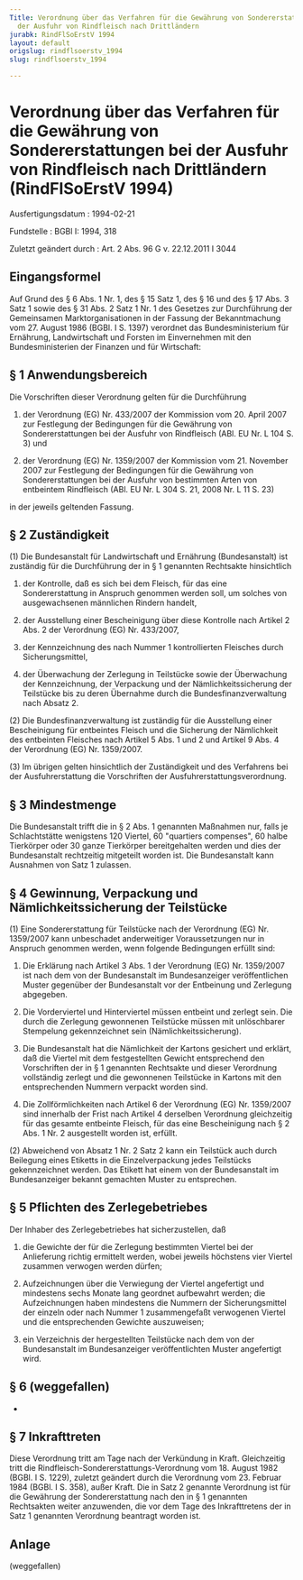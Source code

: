 ```yaml
---
Title: Verordnung über das Verfahren für die Gewährung von Sondererstattungen bei
  der Ausfuhr von Rindfleisch nach Drittländern
jurabk: RindFlSoErstV 1994
layout: default
origslug: rindflsoerstv_1994
slug: rindflsoerstv_1994

---
```


# Verordnung über das Verfahren für die Gewährung von Sondererstattungen bei der Ausfuhr von Rindfleisch nach Drittländern (RindFlSoErstV 1994)

Ausfertigungsdatum
:   1994-02-21

Fundstelle
:   BGBl I: 1994, 318

Zuletzt geändert durch
:   Art. 2 Abs. 96 G v. 22.12.2011 I 3044


## Eingangsformel

Auf Grund des § 6 Abs. 1 Nr. 1, des § 15 Satz 1, des § 16 und des § 17
Abs. 3 Satz 1 sowie des § 31 Abs. 2 Satz 1 Nr. 1 des Gesetzes zur
Durchführung der Gemeinsamen Marktorganisationen in der Fassung der
Bekanntmachung vom 27. August 1986 (BGBl. I S. 1397) verordnet das
Bundesministerium für Ernährung, Landwirtschaft und Forsten im
Einvernehmen mit den Bundesministerien der Finanzen und für
Wirtschaft:


## § 1 Anwendungsbereich

Die Vorschriften dieser Verordnung gelten für die Durchführung

1.  der Verordnung (EG) Nr. 433/2007 der Kommission vom 20. April 2007 zur
    Festlegung der Bedingungen für die Gewährung von Sondererstattungen
    bei der Ausfuhr von Rindfleisch (ABl. EU Nr. L 104 S. 3) und


2.  der Verordnung (EG) Nr. 1359/2007 der Kommission vom 21. November 2007
    zur Festlegung der Bedingungen für die Gewährung von
    Sondererstattungen bei der Ausfuhr von bestimmten Arten von entbeintem
    Rindfleisch (ABl. EU Nr. L 304 S. 21, 2008 Nr. L 11 S. 23)



in der jeweils geltenden Fassung.


## § 2 Zuständigkeit

(1) Die Bundesanstalt für Landwirtschaft und Ernährung (Bundesanstalt)
ist zuständig für die Durchführung der in § 1 genannten Rechtsakte
hinsichtlich

1.  der Kontrolle, daß es sich bei dem Fleisch, für das eine
    Sondererstattung in Anspruch genommen werden soll, um solches von
    ausgewachsenen männlichen Rindern handelt,


2.  der Ausstellung einer Bescheinigung über diese Kontrolle nach Artikel
    2 Abs. 2 der Verordnung (EG) Nr. 433/2007,


3.  der Kennzeichnung des nach Nummer 1 kontrollierten Fleisches durch
    Sicherungsmittel,


4.  der Überwachung der Zerlegung in Teilstücke sowie der Überwachung der
    Kennzeichnung, der Verpackung und der Nämlichkeitssicherung der
    Teilstücke bis zu deren Übernahme durch die Bundesfinanzverwaltung
    nach Absatz 2.




(2) Die Bundesfinanzverwaltung ist zuständig für die Ausstellung einer
Bescheinigung für entbeintes Fleisch und die Sicherung der Nämlichkeit
des entbeinten Fleisches nach Artikel 5 Abs. 1 und 2 und Artikel 9
Abs. 4 der Verordnung (EG) Nr. 1359/2007.

(3) Im übrigen gelten hinsichtlich der Zuständigkeit und des
Verfahrens bei der Ausfuhrerstattung die Vorschriften der
Ausfuhrerstattungsverordnung.


## § 3 Mindestmenge

Die Bundesanstalt trifft die in § 2 Abs. 1 genannten Maßnahmen nur,
falls je Schlachtstätte wenigstens 120 Viertel, 60
"quartiers compenses", 60 halbe Tierkörper oder 30 ganze Tierkörper
bereitgehalten werden und dies der Bundesanstalt rechtzeitig
mitgeteilt worden ist. Die Bundesanstalt kann Ausnahmen von Satz 1
zulassen.


## § 4 Gewinnung, Verpackung und Nämlichkeitssicherung der Teilstücke

(1) Eine Sondererstattung für Teilstücke nach der Verordnung (EG) Nr.
1359/2007 kann unbeschadet anderweitiger Voraussetzungen nur in
Anspruch genommen werden, wenn folgende Bedingungen erfüllt sind:

1.  Die Erklärung nach Artikel 3 Abs. 1 der Verordnung (EG) Nr. 1359/2007
    ist nach dem von der Bundesanstalt im Bundesanzeiger veröffentlichen
    Muster gegenüber der Bundesanstalt vor der Entbeinung und Zerlegung
    abgegeben.


2.  Die Vorderviertel und Hinterviertel müssen entbeint und zerlegt sein.
    Die durch die Zerlegung gewonnenen Teilstücke müssen mit unlöschbarer
    Stempelung gekennzeichnet sein (Nämlichkeitssicherung).


3.  Die Bundesanstalt hat die Nämlichkeit der Kartons gesichert und
    erklärt, daß die Viertel mit dem festgestellten Gewicht entsprechend
    den Vorschriften der in § 1 genannten Rechtsakte und dieser Verordnung
    vollständig zerlegt und die gewonnenen Teilstücke in Kartons mit den
    entsprechenden Nummern verpackt worden sind.


4.  Die Zollförmlichkeiten nach Artikel 6 der Verordnung (EG) Nr.
    1359/2007 sind innerhalb der Frist nach Artikel 4 derselben Verordnung
    gleichzeitig für das gesamte entbeinte Fleisch, für das eine
    Bescheinigung nach § 2 Abs. 1 Nr. 2 ausgestellt worden ist, erfüllt.




(2) Abweichend von Absatz 1 Nr. 2 Satz 2 kann ein Teilstück auch durch
Beilegung eines Etiketts in die Einzelverpackung jedes Teilstücks
gekennzeichnet werden. Das Etikett hat einem von der Bundesanstalt im
Bundesanzeiger bekannt gemachten Muster zu entsprechen.


## § 5 Pflichten des Zerlegebetriebes

Der Inhaber des Zerlegebetriebes hat sicherzustellen, daß

1.  die Gewichte der für die Zerlegung bestimmten Viertel bei der
    Anlieferung richtig ermittelt werden, wobei jeweils höchstens vier
    Viertel zusammen verwogen werden dürfen;


2.  Aufzeichnungen über die Verwiegung der Viertel angefertigt und
    mindestens sechs Monate lang geordnet aufbewahrt werden; die
    Aufzeichnungen haben mindestens die Nummern der Sicherungsmittel der
    einzeln oder nach Nummer 1 zusammengefaßt verwogenen Viertel und die
    entsprechenden Gewichte auszuweisen;


3.  ein Verzeichnis der hergestellten Teilstücke nach dem von der
    Bundesanstalt im Bundesanzeiger veröffentlichten Muster angefertigt
    wird.





## § 6 (weggefallen)

-


## § 7 Inkrafttreten

Diese Verordnung tritt am Tage nach der Verkündung in Kraft.
Gleichzeitig tritt die Rindfleisch-Sondererstattungs-Verordnung vom
18\. August 1982 (BGBl. I S. 1229), zuletzt geändert durch die
Verordnung vom 23. Februar 1984 (BGBl. I S. 358), außer Kraft.
Die in Satz 2 genannte Verordnung ist für die Gewährung der
Sondererstattung nach den in § 1 genannten Rechtsakten weiter
anzuwenden, die vor dem Tage des Inkrafttretens der in Satz 1
genannten Verordnung beantragt worden ist.


## Anlage

(weggefallen)

